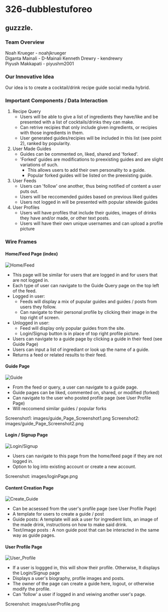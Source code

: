 # 326-dubblestuforeo  
## guzzzle.
### Team Overview  
Noah Krueger - noahjkrueger  
Diganta Mainali - D-Mainali
Kenneth Drewry - kendrewry  
Piyush Makkapati - piyushm2001  
### Our Innovative Idea  
Our idea is to create a cocktail/drink recipe guide social media hybrid.
### Important Components / Data Interaction
1. Recipe Query
    - Users will be able to give a list of ingredients they have/like and be presented with a list of cocktails/drinks they can make.
    - Can retrive recipies that only include given ingredients, or recipies with those ingredients in them.
    - User generated guides/recipies will be included in this list (see point 2), ranked by popularity.
2. User Made Guides
    - Guides can be commented on, liked, shared and 'forked'.
    - 'Forked' guides are modifications to preexisting guides and are slight variations of such. 
        - This allows users to add their own personality to a guide.
        - Popular forked guides will be listed on the preexisting guide.
3. User Feeds
    - Users can 'follow' one another, thus being notified of content a user puts out.
    - Users will be reccomended guides based on previous liked guides
    - Users not logged in will be presented with popular sitewide guides
4. User Profiles
    - Users will have profiles that include their guides, images of drinks they have and/or made, or other text posts.
    - Users will have their own unique usernames and can upload a profile picture
### Wire Frames

#### Home/Feed Page (index)
![Home/Feed](wireframes/feed_index.png)
- This page will be similar for users that are logged in and for users that are not logged in.
- Each type of user can navigate to the Guide Query page on the top left of the feed.
- Logged in user:
    - Feeds will display a mix of pupular guides and guides / posts from users they follow.
    - Can navigate to their personal profile by clicking their image in the top right of screen.
- Unlogged in user:
    - Feed will display only popular guides from the site.
    - Login/Signup button is in place of top right profile picture.
- Users can navigate to a guide page by clicking a guide in their feed (see Guide Page)
- Users can input a list of ingrediant or look up the name of a guide.
- Returns a feed or related results to their feed.
#### Guide Page
![Guide](wireframes/guide_page.png)
- From the feed or query, a user can navigate to a guide page.
- Guide pages can be liked, commented on, shared, or modified (forked)
- Can navigate to the user who posted profile page (see User Profile Page)
- Will reccomend similar guides / popular forks

Screenshot1: images/guide_Page_Screenshot1.png
Screenshot2: images/guide_Page_Screenshot2.png

#### Login / Signup Page
![Login/Signup](wireframes/login_signup.png)
- Users can navigate to this page from the home/feed page if they are not logged in.
- Option to log into existing account or create a new account.

Screenshot: images/loginPage.png

#### Content Creation Page
![Create_Guide](wireframes/create_guide.png)
- Can be acsessed from the user's profile page (see User Profile Page)
- A template for users to create a guide / post
- Guide posts: A template  will ask a user for ingredient lists, an image of the made drink, instructions on how to make said drink.
- Text/image posts : A non guide post that can be interacted in the same way as guide pages.
#### User Profile Page
![User_Profile](wireframes/user_profile.png)
- If a user is loggged in, this will show their profile. Otherwise, It displays the Login/Signup page
- Displays a user's biography, profile images and posts.
- The owner of the page can create a guide here, logout, or otherwise modify the profile.
- Can 'follow' a user if logged in and veiwing another user's page.

Screenshot: images/userProfile.png
